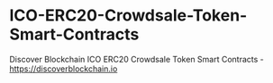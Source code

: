 # ICO-ERC20-Crowdsale-Token-Smart-Contracts
Discover Blockchain ICO ERC20 Crowdsale Token Smart Contracts - https://discoverblockchain.io
